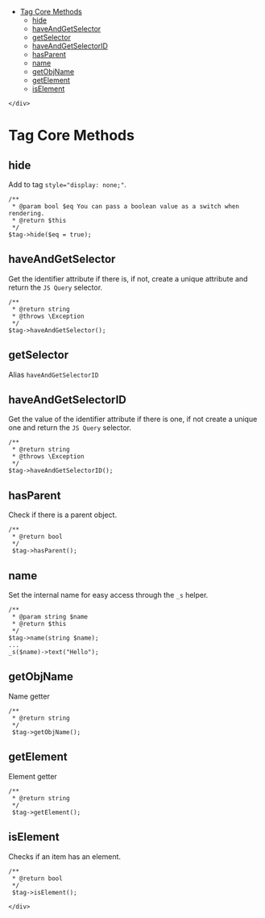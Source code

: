 <!DOCTYPE html>
<html>

<head>
  <meta charset="utf-8">
  <meta name="viewport" content="width=device-width, initial-scale=1.0">
  <title>Methods</title>
  <link rel="stylesheet" href="https://stackedit.io/style.css" />
</head>

<body class="stackedit">
  <div class="stackedit__left">
    <div class="stackedit__toc">
      
<ul>
<li><a href="#tag-core-methods">Tag Core Methods</a>
<ul>
<li><a href="#hide">hide</a></li>
<li><a href="#haveandgetselector">haveAndGetSelector</a></li>
<li><a href="#getselector">getSelector</a></li>
<li><a href="#haveandgetselectorid">haveAndGetSelectorID</a></li>
<li><a href="#hasparent">hasParent</a></li>
<li><a href="#name">name</a></li>
<li><a href="#getobjname">getObjName</a></li>
<li><a href="#getelement">getElement</a></li>
<li><a href="#iselement">isElement</a></li>
</ul>
</li>
</ul>

    </div>
  </div>
  <div class="stackedit__right">
    <div class="stackedit__html">
      <h1 id="tag-core-methods">Tag Core Methods</h1>
<h2 id="hide">hide</h2>
<p>Add to tag <code>style="display: none;"</code>.</p>
<pre class=" language-php"><code class="prism  language-php"><span class="token comment">/**  
 * @param bool $eq You can pass a boolean value as a switch when rendering.
 * @return $this  
 */</span>
<span class="token variable">$tag</span><span class="token operator">-</span><span class="token operator">&gt;</span><span class="token function">hide</span><span class="token punctuation">(</span><span class="token variable">$eq</span> <span class="token operator">=</span> <span class="token boolean">true</span><span class="token punctuation">)</span><span class="token punctuation">;</span>
</code></pre>
<h2 id="haveandgetselector">haveAndGetSelector</h2>
<p>Get the identifier attribute if there is, if not, create a unique attribute and return the <code>JS Query</code> selector.</p>
<pre class=" language-php"><code class="prism  language-php"><span class="token comment">/**  
 * @return string  
 * @throws \Exception  
 */</span>
<span class="token variable">$tag</span><span class="token operator">-</span><span class="token operator">&gt;</span><span class="token function">haveAndGetSelector</span><span class="token punctuation">(</span><span class="token punctuation">)</span><span class="token punctuation">;</span>
</code></pre>
<h2 id="getselector">getSelector</h2>
<p>Alias <code>haveAndGetSelectorID</code></p>
<h2 id="haveandgetselectorid">haveAndGetSelectorID</h2>
<p>Get the value of the identifier attribute if there is one, if not create a unique one and return the <code>JS Query</code> selector.</p>
<pre class=" language-php"><code class="prism  language-php"><span class="token comment">/**  
 * @return string  
 * @throws \Exception  
 */</span>
<span class="token variable">$tag</span><span class="token operator">-</span><span class="token operator">&gt;</span><span class="token function">haveAndGetSelectorID</span><span class="token punctuation">(</span><span class="token punctuation">)</span><span class="token punctuation">;</span>
</code></pre>
<h2 id="hasparent">hasParent</h2>
<p>Check if there is a parent object.</p>
<pre class=" language-php"><code class="prism  language-php"><span class="token comment">/**  
 * @return bool  
 */</span>
 <span class="token variable">$tag</span><span class="token operator">-</span><span class="token operator">&gt;</span><span class="token function">hasParent</span><span class="token punctuation">(</span><span class="token punctuation">)</span><span class="token punctuation">;</span>
</code></pre>
<h2 id="name">name</h2>
<p>Set the internal name for easy access through the <code>_s</code> helper.</p>
<pre class=" language-php"><code class="prism  language-php"><span class="token comment">/**  
 * @param string $name  
 * @return $this  
 */</span>
<span class="token variable">$tag</span><span class="token operator">-</span><span class="token operator">&gt;</span><span class="token function">name</span><span class="token punctuation">(</span>string <span class="token variable">$name</span><span class="token punctuation">)</span><span class="token punctuation">;</span>
<span class="token punctuation">.</span><span class="token punctuation">.</span><span class="token punctuation">.</span>
<span class="token function">_s</span><span class="token punctuation">(</span><span class="token variable">$name</span><span class="token punctuation">)</span><span class="token operator">-</span><span class="token operator">&gt;</span><span class="token function">text</span><span class="token punctuation">(</span><span class="token string">"Hello"</span><span class="token punctuation">)</span><span class="token punctuation">;</span>
</code></pre>
<h2 id="getobjname">getObjName</h2>
<p>Name getter</p>
<pre class=" language-php"><code class="prism  language-php"><span class="token comment">/**  
 * @return string  
 */</span>
 <span class="token variable">$tag</span><span class="token operator">-</span><span class="token operator">&gt;</span><span class="token function">getObjName</span><span class="token punctuation">(</span><span class="token punctuation">)</span><span class="token punctuation">;</span>
</code></pre>
<h2 id="getelement">getElement</h2>
<p>Element getter</p>
<pre class=" language-php"><code class="prism  language-php"><span class="token comment">/**  
 * @return string  
 */</span>
 <span class="token variable">$tag</span><span class="token operator">-</span><span class="token operator">&gt;</span><span class="token function">getElement</span><span class="token punctuation">(</span><span class="token punctuation">)</span><span class="token punctuation">;</span>
</code></pre>
<h2 id="iselement">isElement</h2>
<p>Checks if an item has an element.</p>
<pre class=" language-php"><code class="prism  language-php"><span class="token comment">/**  
 * @return bool  
 */</span>
 <span class="token variable">$tag</span><span class="token operator">-</span><span class="token operator">&gt;</span><span class="token function">isElement</span><span class="token punctuation">(</span><span class="token punctuation">)</span><span class="token punctuation">;</span>
</code></pre>

    </div>
  </div>
</body>

</html>
